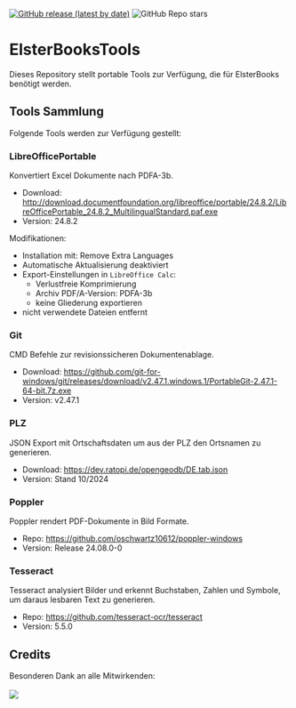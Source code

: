 [![GitHub release (latest by date)](https://img.shields.io/github/v/release/timounger/ElsterBooksTools)](https://github.com/timounger/ElsterBooksTools/releases/latest)
![GitHub Repo stars](https://img.shields.io/github/stars/timounger/ElsterBooksTools)

# ElsterBooksTools

Dieses Repository stellt portable Tools zur Verfügung, die für ElsterBooks benötigt werden.

## Tools Sammlung

Folgende Tools werden zur Verfügung gestellt:

### LibreOfficePortable

Konvertiert Excel Dokumente nach PDFA-3b.

- Download: http://download.documentfoundation.org/libreoffice/portable/24.8.2/LibreOfficePortable_24.8.2_MultilingualStandard.paf.exe
- Version: 24.8.2

Modifikationen:
- Installation mit: Remove Extra Languages
- Automatische Aktualisierung deaktiviert
- Export-Einstellungen in `LibreOffice Calc`:
  - Verlustfreie Komprimierung
  - Archiv PDF/A-Version: PDFA-3b
  - keine Gliederung exportieren
- nicht verwendete Dateien entfernt

### Git

CMD Befehle zur revisionssicheren Dokumentenablage.

- Download: https://github.com/git-for-windows/git/releases/download/v2.47.1.windows.1/PortableGit-2.47.1-64-bit.7z.exe
- Version: v2.47.1

### PLZ

JSON Export mit Ortschaftsdaten um aus der PLZ den Ortsnamen zu generieren.

- Download: https://dev.ratopi.de/opengeodb/DE.tab.json
- Version: Stand 10/2024

### Poppler

Poppler rendert PDF-Dokumente in Bild Formate.

- Repo: https://github.com/oschwartz10612/poppler-windows
- Version: Release 24.08.0-0

### Tesseract

Tesseract analysiert Bilder und erkennt Buchstaben, Zahlen und Symbole, um daraus lesbaren Text zu generieren.

- Repo: https://github.com/tesseract-ocr/tesseract
- Version: 5.5.0

## Credits

Besonderen Dank an alle Mitwirkenden:
<br><br>
<a href="https://github.com/timounger/ElsterBooksTools/graphs/contributors">
<img src="https://contrib.rocks/image?repo=timounger/ElsterBooksTools" />
</a>
